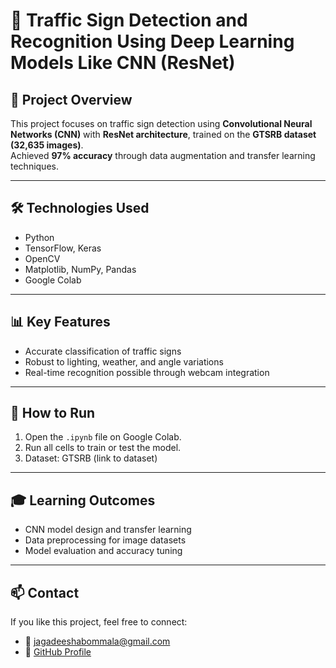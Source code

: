 # 🚦 Traffic Sign Detection and Recognition Using Deep Learning Models Like CNN (ResNet)

## 📂 Project Overview
This project focuses on traffic sign detection using **Convolutional Neural Networks (CNN)** with **ResNet architecture**, trained on the **GTSRB dataset (32,635 images)**.  
Achieved **97% accuracy** through data augmentation and transfer learning techniques.

---

## 🛠️ Technologies Used
- Python
- TensorFlow, Keras
- OpenCV
- Matplotlib, NumPy, Pandas
- Google Colab

---

## 📊 Key Features
- Accurate classification of traffic signs
- Robust to lighting, weather, and angle variations
- Real-time recognition possible through webcam integration

---

## 🚀 How to Run
1. Open the `.ipynb` file on Google Colab.
2. Run all cells to train or test the model.
3. Dataset: GTSRB (link to dataset)

---

## 🎓 Learning Outcomes
- CNN model design and transfer learning
- Data preprocessing for image datasets
- Model evaluation and accuracy tuning

---

## 📫 Contact
If you like this project, feel free to connect:
- 📧 jagadeeshabommala@gmail.com
- 🔗 [GitHub Profile](https://github.com/BOMMALAJAGADEESHA)
